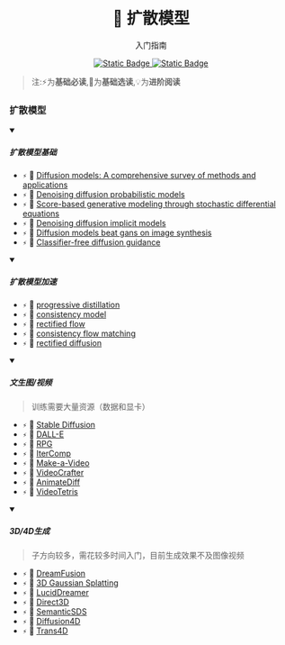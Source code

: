 <p align="center">
    <h1 align="center">🌠 扩散模型</h1>
    <p align="center">入门指南</p>
    <p align="center">
        <a href="https://github.com/PKU-DAIR">
            <img alt="Static Badge" src="https://img.shields.io/badge/%C2%A9-PKU--DAIR-%230e529d?labelColor=%23003985">
        </a>
        <a href="https://github.com/PKU-DAIR">
            <img alt="Static Badge" src="https://img.shields.io/badge/PKU--DAIR-black?logo=github">
        </a>
    </p>
</p>

> 注:⚡为**基础必读**,💎为**基础选读**,💡为**进阶阅读**

### 扩散模型


<details open>
<summary>

##### 扩散模型基础

</summary>

- `⚡` 📄 [Diffusion models: A comprehensive survey of methods and applications](https://arxiv.org/abs/2209.00796)
- `⚡` 📄 [Denoising diffusion probabilistic models](https://proceedings.neurips.cc/paper/2020/hash/4c5bcfec8584af0d967f1ab10179ca4b-Abstract.html)
- `⚡` 📄 [Score-based generative modeling through stochastic differential equations](https://arxiv.org/abs/2011.13456)
- `⚡` 📄 [Denoising diffusion implicit models](https://arxiv.org/abs/2010.02502)
- `⚡` 📄 [Diffusion models beat gans on image synthesis](https://proceedings.neurips.cc/paper/2021/hash/49ad23d1ec9fa4bd8d77d02681df5cfa-Abstract.html)
- `⚡` 📄 [Classifier-free diffusion guidance](https://arxiv.org/abs/2207.12598)

</details>

<details open>
<summary>

##### 扩散模型加速

</summary>

- `⚡` 📄 [progressive distillation](https://arxiv.org/abs/2202.00512)
- `⚡` 📄 [consistency model](https://arxiv.org/abs/2303.01469)
- `⚡` 📄 [rectified flow](https://arxiv.org/abs/2209.03003)
- `⚡` 📄 [consistency flow matching](https://arxiv.org/abs/2407.02398)
- `⚡` 📄 [rectified diffusion](https://arxiv.org/abs/2410.07303)

</details>

<details open>
<summary>

##### 文生图/视频

</summary>

> 训练需要大量资源（数据和显卡）

- `⚡` 📄 [Stable Diffusion](https://arxiv.org/abs/2112.10752)
- `⚡` 📄 [DALL-E](https://arxiv.org/abs/2204.06125)
- `⚡` 📄 [RPG](https://arxiv.org/abs/2401.11708)
- `⚡` 📄 [IterComp](https://arxiv.org/abs/2410.07171)
- `⚡` 📄 [Make-a-Video](https://arxiv.org/abs/2209.14792)
- `⚡` 📄 [VideoCrafter](https://arxiv.org/abs/2401.09047)
- `⚡` 📄 [AnimateDiff](https://arxiv.org/abs/2307.04725)
- `⚡` 📄 [VideoTetris](https://arxiv.org/abs/2406.04277)

</details>

<details open>
<summary>

##### 3D/4D生成

</summary>

> 子方向较多，需花较多时间入门，目前生成效果不及图像视频

- `⚡` 📄 [DreamFusion](https://arxiv.org/abs/2209.14988)
- `⚡` 📄 [3D Gaussian Splatting](https://arxiv.org/abs/2308.04079)
- `⚡` 📄 [LucidDreamer](https://arxiv.org/abs/2311.11284)
- `⚡` 📄 [Direct3D](https://arxiv.org/abs/2405.14832)
- `⚡` 📄 [SemanticSDS](https://arxiv.org/abs/2410.09009)
- `⚡` 📄 [Diffusion4D](https://arxiv.org/abs/2405.16645)
- `⚡` 📄 [Trans4D](https://arxiv.org/abs/2410.07155)

</details>


